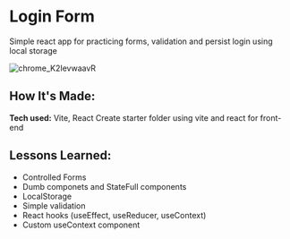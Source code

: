 # Login Form
Simple react app for practicing forms, validation and persist login using local storage

![chrome_K2IevwaavR](https://user-images.githubusercontent.com/97417405/218234054-0a5c5629-df53-4697-bb69-9dcaef968376.gif)

## How It's Made:

**Tech used:** Vite, React
Create starter folder using vite and react for front-end

## Lessons Learned:

- Controlled Forms
- Dumb componets and StateFull components
- LocalStorage
- Simple validation
- React hooks (useEffect, useReducer, useContext)
- Custom useContext component

